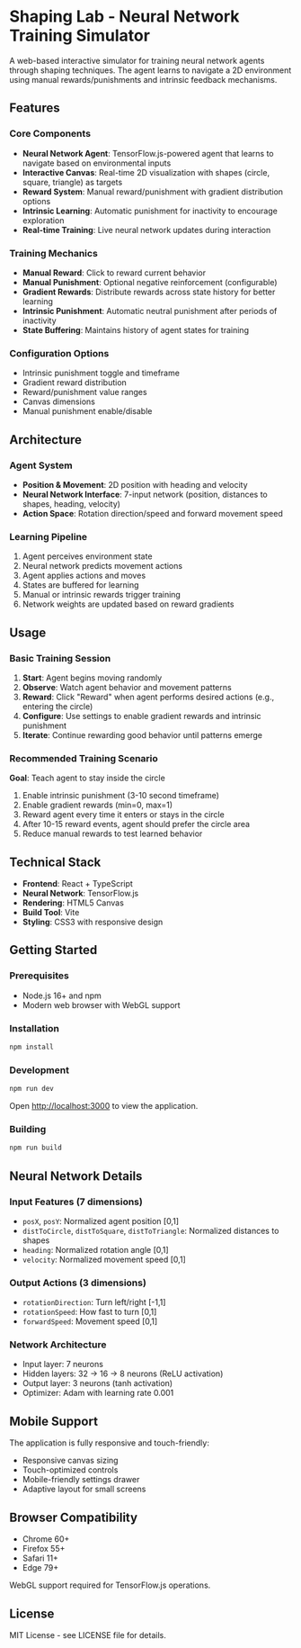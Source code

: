 # Shaping Lab - Neural Network Training Simulator

A web-based interactive simulator for training neural network agents through shaping techniques. The agent learns to navigate a 2D environment using manual rewards/punishments and intrinsic feedback mechanisms.

## Features

### Core Components

- **Neural Network Agent**: TensorFlow.js-powered agent that learns to navigate based on environmental inputs
- **Interactive Canvas**: Real-time 2D visualization with shapes (circle, square, triangle) as targets
- **Reward System**: Manual reward/punishment with gradient distribution options
- **Intrinsic Learning**: Automatic punishment for inactivity to encourage exploration
- **Real-time Training**: Live neural network updates during interaction

### Training Mechanics

- **Manual Reward**: Click to reward current behavior
- **Manual Punishment**: Optional negative reinforcement (configurable)
- **Gradient Rewards**: Distribute rewards across state history for better learning
- **Intrinsic Punishment**: Automatic neutral punishment after periods of inactivity
- **State Buffering**: Maintains history of agent states for training

### Configuration Options

- Intrinsic punishment toggle and timeframe
- Gradient reward distribution
- Reward/punishment value ranges
- Canvas dimensions
- Manual punishment enable/disable

## Architecture

### Agent System
- **Position & Movement**: 2D position with heading and velocity
- **Neural Network Interface**: 7-input network (position, distances to shapes, heading, velocity)
- **Action Space**: Rotation direction/speed and forward movement speed

### Learning Pipeline
1. Agent perceives environment state
2. Neural network predicts movement actions
3. Agent applies actions and moves
4. States are buffered for learning
5. Manual or intrinsic rewards trigger training
6. Network weights are updated based on reward gradients

## Usage

### Basic Training Session

1. **Start**: Agent begins moving randomly
2. **Observe**: Watch agent behavior and movement patterns
3. **Reward**: Click "Reward" when agent performs desired actions (e.g., entering the circle)
4. **Configure**: Use settings to enable gradient rewards and intrinsic punishment
5. **Iterate**: Continue rewarding good behavior until patterns emerge

### Recommended Training Scenario

**Goal**: Teach agent to stay inside the circle

1. Enable intrinsic punishment (3-10 second timeframe)
2. Enable gradient rewards (min=0, max=1)
3. Reward agent every time it enters or stays in the circle
4. After 10-15 reward events, agent should prefer the circle area
5. Reduce manual rewards to test learned behavior

## Technical Stack

- **Frontend**: React + TypeScript
- **Neural Network**: TensorFlow.js
- **Rendering**: HTML5 Canvas
- **Build Tool**: Vite
- **Styling**: CSS3 with responsive design

## Getting Started

### Prerequisites

- Node.js 16+ and npm
- Modern web browser with WebGL support

### Installation

```bash
npm install
```

### Development

```bash
npm run dev
```

Open [http://localhost:3000](http://localhost:3000) to view the application.

### Building

```bash
npm run build
```

## Neural Network Details

### Input Features (7 dimensions)
- `posX`, `posY`: Normalized agent position [0,1]
- `distToCircle`, `distToSquare`, `distToTriangle`: Normalized distances to shapes
- `heading`: Normalized rotation angle [0,1]
- `velocity`: Normalized movement speed [0,1]

### Output Actions (3 dimensions)
- `rotationDirection`: Turn left/right [-1,1]
- `rotationSpeed`: How fast to turn [0,1]
- `forwardSpeed`: Movement speed [0,1]

### Network Architecture
- Input layer: 7 neurons
- Hidden layers: 32 → 16 → 8 neurons (ReLU activation)
- Output layer: 3 neurons (tanh activation)
- Optimizer: Adam with learning rate 0.001

## Mobile Support

The application is fully responsive and touch-friendly:
- Responsive canvas sizing
- Touch-optimized controls
- Mobile-friendly settings drawer
- Adaptive layout for small screens

## Browser Compatibility

- Chrome 60+
- Firefox 55+
- Safari 11+
- Edge 79+

WebGL support required for TensorFlow.js operations.

## License

MIT License - see LICENSE file for details.
